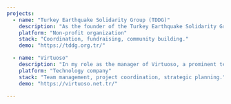 ```yaml
---
projects:
  - name: "Turkey Earthquake Solidarity Group (TDDG)"
    description: "As the founder of the Turkey Earthquake Solidarity Group (TDDG), I initiated and led earthquake relief and support efforts. I coordinated various activities, fundraised, and built a dedicated community to assist those affected by earthquakes."
    platform: "Non-profit organization"
    stack: "Coordination, fundraising, community building."
    demo: "https://tddg.org.tr/"

  - name: "Virtuoso"
    description: "In my role as the manager of Virtuoso, a prominent technology company, I oversee team operations, project coordination, and strategic planning. I am committed to driving innovation and delivering high-quality technological solutions."
    platform: "Technology company"
    stack: "Team management, project coordination, strategic planning."
    demo: "https://virtuoso.net.tr/"

---
```

